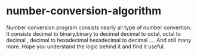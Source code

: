# number-conversion-algorithm
Number conversion program consists nearly all type of number convertion.
It consists decimal to binary,binary to decimal 
decimal to octal, octal to decimal , decimal to hexadecimal
hexadecimal to decimal .... 
And still many more.
Hope you understand the logic behind it and find it useful.
